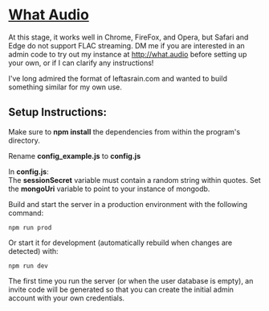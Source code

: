 # [What Audio](https://beta.what.audio)
At this stage, it works well in Chrome, FireFox, and Opera, but Safari and Edge do not support FLAC streaming. 
DM me if you are interested in an admin code to try out my instance at http://what.audio before setting up your own, or if I can clarify any instructions!

I've long admired the format of leftasrain.com and wanted to build something similar for my own use.

## Setup Instructions:
Make sure to **npm install** the dependencies from within the program's directory.

Rename **config_example.js** to **config.js**

In **config.js**:  
The **sessionSecret** variable must contain a random string within quotes.
Set the **mongoUri** variable to point to your instance of mongodb.

Build and start the server in a production environment with the following command:
```
npm run prod
```

Or start it for development (automatically rebuild when changes are detected) with:
```
npm run dev
```

The first time you run the server (or when the user database is empty), an invite code will be generated so that you can create the initial admin account with your own credentials.
